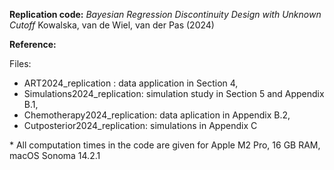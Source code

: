 **Replication code:** *Bayesian Regression Discontinuity Design with Unknown Cutoff* 
Kowalska, van de Wiel, van der Pas (2024)

**Reference:**

Files: 
- ART2024_replication : data application in Section 4,
- Simulations2024_replication: simulation study in Section 5 and Appendix B.1,
- Chemotherapy2024_replication: data aplication in Appendix B.2,
- Cutposterior2024_replication: simulations in Appendix C


\* All computation times in the code are given for Apple M2 Pro, 16 GB RAM, macOS Sonoma 14.2.1
